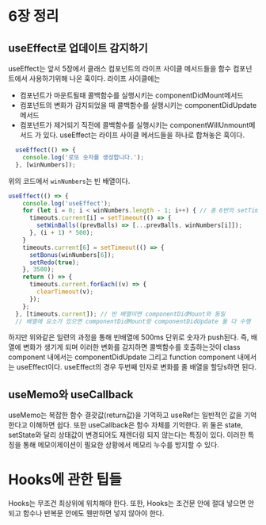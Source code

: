 # 6장 정리

## useEffect로 업데이트 감지하기
useEffect는 앞서 5장에서 클래스 컴포넌트의 라이프 사이클 메서드들을 함수 컴포넌트에서 사용하기위해 나온 훅이다.
라이프 사이클에는 
- 컴포넌트가 마운트될때 콜백함수를 실행시키는 componentDidMount메서드
- 컴포넌트의 변화가 감지되었을 때 콜백함수를 실행시키는 componentDidUpdate메서드
- 컴포넌트가 제거되기 직전에 콜백함수를 실행시키는 componentWillUnmount메서드
가 있다.
useEffect는 라이프 사이클 메서드들을 하나로 합쳐놓은 훅이다.


```jsx
  useEffect(() => {
    console.log('로또 숫자를 생성합니다.');
  }, [winNumbers]);
```
위의 코드에서 `winNumbers`는 빈 배열이다.

```jsx
useEffect(() => {
    console.log('useEffect');
    for (let i = 0; i < winNumbers.length - 1; i++) { // 총 6번의 setTimeout을 사용한다.
      timeouts.current[i] = setTimeout(() => {
        setWinBalls((prevBalls) => [...prevBalls, winNumbers[i]]);
      }, (i + 1) * 500);
    }
    timeouts.current[6] = setTimeout(() => {
      setBonus(winNumbers[6]);
      setRedo(true);
    }, 3500);
    return () => {
      timeouts.current.forEach((v) => {
        clearTimeout(v);
      });
    };
  }, [timeouts.current]); // 빈 배열이면 componentDidMount와 동일
  // 배열에 요소가 있으면 componentDidMount랑 componentDidUpdate 둘 다 수행
```

하지만 위와같은 일련의 과정을 통해 빈배열에 500ms 단위로 숫자가 push된다.
즉, 배열에 변화가 생기게 되며 이러한 변화를 감지하면 콜백함수를 호출하는것이 class component 내에서는 componentDidUpdate
그리고 function component 내에서는 useEffect이다.
useEffect의 경우 두번째 인자로 변화를 줄 배열을 할당s하면 된다.

## useMemo와 useCallback
useMemo는 복잡한 함수 결괏값(return값)을 기억하고 useRef는 일반적인 값을 기억한다고 이해하면 쉽다.
또한 useCallback은 함수 자체를 기억한다.
위 둘은 state, setState와 달리 상태값이 변경되어도 재렌더링 되지 않는다는 특징이 있다.
이러한 특징을 통해 메모이제이션이 필요한 상황에서 메모리 누수를 방지할 수 있다.

# Hooks에 관한 팁들
Hooks는 무조건 최상위에 위치해야 한다.
또한, Hooks는 조건문 안에 절대 넣으면 안되고 함수나 반복문 안에도 웬만하면 넣지 않아야 한다.
